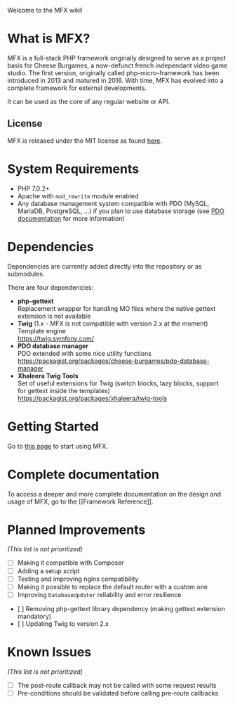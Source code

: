 Welcome to the MFX wiki!

# What is MFX?

MFX is a full-stack PHP framework originally designed to serve as a project basis for Cheese Burgames, a now-defunct french independant video game studio. The first version, originally called php-micro-framework has been introduced in 2013 and matured in 2016. With time, MFX has evolved into a complete framework for external developments.

It can be used as the core of any regular website or API.

## License

MFX is released under the MIT license as found [here](../blob/main/LICENSE).

# System Requirements

* PHP 7.0.2+
* Apache with `mod_rewrite` module enabled
* Any database management system compatible with PDO (MySQL, MariaDB, PostgreSQL, ...) if you plan to use database storage (see [PDO documentation](https://www.php.net/manual/en/book.pdo.php) for more information)

# Dependencies

Dependencies are currently added directly into the repository or as submodules.

There are four dependencies:

* **php-gettext**\
  Replacement wrapper for handling MO files where the native gettext extension is not available
* **Twig** (1.x - MFX is not compatible with version 2.x at the moment)\
  Template engine\
  https://twig.symfony.com/
* **PDO database manager**\
  PDO extended with some nice utility functions\
  https://packagist.org/packages/cheese-burgames/pdo-database-manager
* **Xhaleera Twig Tools**\
  Set of useful extensions for Twig (switch blocks, lazy blocks, support for gettext inside the templates)\
  https://packagist.org/packages/xhaleera/twig-tools

# Getting Started

Go to [this page](Getting-Started) to start using MFX.

# Complete documentation

To access a deeper and more complete documentation on the design and usage of MFX, go to the [[Framework Reference]].

# Planned Improvements

*(This list is not prioritized)*

* [ ] Making it compatible with Composer
* [ ] Adding a setup script
* [ ] Testing and improving nginx compatibility
* [ ] Making it possible to replace the default router with a custom one
* [ ] Improving `DatabaseUpdater` reliability and error resilience
* [ ] Removing php-gettext library dependency (making gettext extension mandatory)
* [ ] Updating Twig to version 2.x

# Known Issues

*(This list is not prioritized)*

* [ ] The post-route callback may not be called with some request results
* [ ] Pre-conditions should be validated before calling pre-route callbacks
